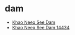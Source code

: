 # dam

 * [Khao Neeo See Dam](../../index/k/khao-neeo-see-dam-14434.json)
 * [Khao Neeo See Dam 14434](../../index/k/khao-neeo-see-dam-14434.json)
